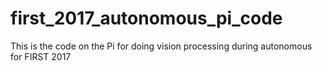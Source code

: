 # first_2017_autonomous_pi_code
This is the code on the Pi for doing vision processing during autonomous for FIRST 2017
